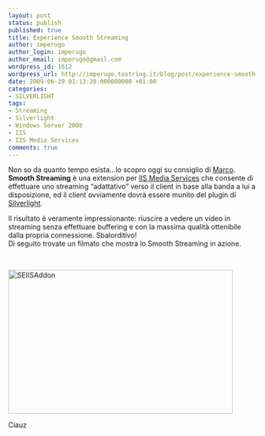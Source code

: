 ```yaml
---
layout: post
status: publish
published: true
title: Experience Smooth Streaming
author: imperugo
author_login: imperugo
author_email: imperugo@gmail.com
wordpress_id: 1612
wordpress_url: http://imperugo.tostring.it/blog/post/experience-smooth-streaming/
date: 2009-06-29 01:13:20.000000000 +01:00
categories:
- SILVERLIGHT
tags:
- Streaming
- Silverlight
- Windows Server 2008
- IIS
- IIS Media Services
comments: true
---
```

<p>Non so da quanto tempo esista&hellip;lo scopro oggi su consiglio di <a rel="nofollow" target="_blank" href="http://blogs.aspitalia.com/cradle">Marco</a>. <strong>Smooth Streaming</strong> &egrave; una extension per <a rel="nofollow" target="_blank" href="http://www.iis.net/getstarted/IntegratedMediaPlatform">IIS Media Services</a> che consente di effettuare uno streaming &ldquo;adattativo&rdquo; verso il client in base alla banda a lui a disposizione, ed il client ovviamente dovr&agrave; essere munito del plugin di <a rel="nofollow" target="_blank" href="http://silverlight.net/">Silverlight</a>.</p>
<p>Il risultato &egrave; veramente impressionante: riuscire a vedere un video in streaming senza effettuare buffering e con la massima qualit&agrave; ottenibile dalla propria connessione. Sbalorditivo! <br />
Di seguito trovate un filmato che mostra lo Smooth Streaming in azione.</p>
<p>&nbsp;</p>
<p><a rel="nofollow" target="_blank" href="http://www.iis.net/media/experiencesmoothstreaming"><img title="SEIISAddon" border="0" alt="SEIISAddon" width="455" height="292" style="border-right-width: 0px; display: inline; border-top-width: 0px; border-bottom-width: 0px; border-left-width: 0px" src="http://imperugo.tostring.it/Content/Uploaded/image/SEIISAddon_3.png" /></a></p>
<p>Ciauz</p>
